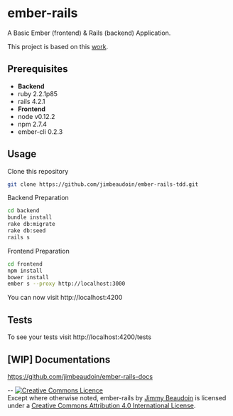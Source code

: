 # ember-rails
A Basic Ember (frontend) &amp; Rails (backend) Application.

This project is based on this [work](http://reefpoints.dockyard.com/2014/05/07/building-an-ember-app-with-rails-part-1.html).

## Prerequisites
 * **Backend**
  * ruby 2.2.1p85
  * rails 4.2.1
 * **Frontend**
  * node v0.12.2
  * npm 2.7.4
  * ember-cli 0.2.3

## Usage
Clone this repository
```sh
git clone https://github.com/jimbeaudoin/ember-rails-tdd.git
```
Backend Preparation
```sh
cd backend
bundle install
rake db:migrate
rake db:seed
rails s
```
Frontend Preparation
```sh
cd frontend
npm install
bower install
ember s --proxy http://localhost:3000
```
You can now visit http://localhost:4200

## Tests
To see your tests visit http://localhost:4200/tests

## [WIP] Documentations
https://github.com/jimbeaudoin/ember-rails-docs

--
<a rel="license" href="http://creativecommons.org/licenses/by/4.0/"><img alt="Creative Commons Licence" style="border-width:0" src="https://i.creativecommons.org/l/by/4.0/80x15.png" /></a><br /><span xmlns:dct="http://purl.org/dc/terms/" property="dct:title">Except where otherwise noted, ember-rails</span> by <a xmlns:cc="http://creativecommons.org/ns#" href="http://jim-beaudoin.com" property="cc:attributionName" rel="cc:attributionURL">Jimmy Beaudoin</a> is licensed under a <a rel="license" href="http://creativecommons.org/licenses/by/4.0/">Creative Commons Attribution 4.0 International License</a>.
